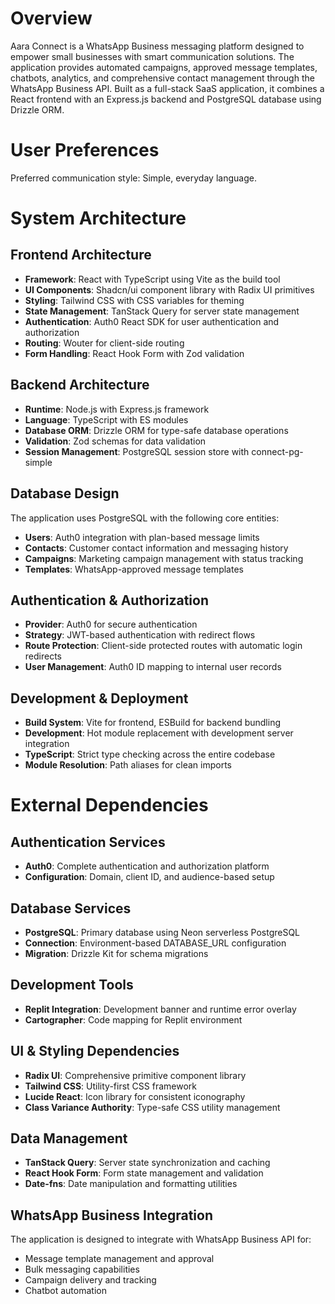 # Overview

Aara Connect is a WhatsApp Business messaging platform designed to empower small businesses with smart communication solutions. The application provides automated campaigns, approved message templates, chatbots, analytics, and comprehensive contact management through the WhatsApp Business API. Built as a full-stack SaaS application, it combines a React frontend with an Express.js backend and PostgreSQL database using Drizzle ORM.

# User Preferences

Preferred communication style: Simple, everyday language.

# System Architecture

## Frontend Architecture
- **Framework**: React with TypeScript using Vite as the build tool
- **UI Components**: Shadcn/ui component library with Radix UI primitives
- **Styling**: Tailwind CSS with CSS variables for theming
- **State Management**: TanStack Query for server state management
- **Authentication**: Auth0 React SDK for user authentication and authorization
- **Routing**: Wouter for client-side routing
- **Form Handling**: React Hook Form with Zod validation

## Backend Architecture
- **Runtime**: Node.js with Express.js framework
- **Language**: TypeScript with ES modules
- **Database ORM**: Drizzle ORM for type-safe database operations
- **Validation**: Zod schemas for data validation
- **Session Management**: PostgreSQL session store with connect-pg-simple

## Database Design
The application uses PostgreSQL with the following core entities:
- **Users**: Auth0 integration with plan-based message limits
- **Contacts**: Customer contact information and messaging history
- **Campaigns**: Marketing campaign management with status tracking
- **Templates**: WhatsApp-approved message templates

## Authentication & Authorization
- **Provider**: Auth0 for secure authentication
- **Strategy**: JWT-based authentication with redirect flows
- **Route Protection**: Client-side protected routes with automatic login redirects
- **User Management**: Auth0 ID mapping to internal user records

## Development & Deployment
- **Build System**: Vite for frontend, ESBuild for backend bundling
- **Development**: Hot module replacement with development server integration
- **TypeScript**: Strict type checking across the entire codebase
- **Module Resolution**: Path aliases for clean imports

# External Dependencies

## Authentication Services
- **Auth0**: Complete authentication and authorization platform
- **Configuration**: Domain, client ID, and audience-based setup

## Database Services
- **PostgreSQL**: Primary database using Neon serverless PostgreSQL
- **Connection**: Environment-based DATABASE_URL configuration
- **Migration**: Drizzle Kit for schema migrations

## Development Tools
- **Replit Integration**: Development banner and runtime error overlay
- **Cartographer**: Code mapping for Replit environment

## UI & Styling Dependencies
- **Radix UI**: Comprehensive primitive component library
- **Tailwind CSS**: Utility-first CSS framework
- **Lucide React**: Icon library for consistent iconography
- **Class Variance Authority**: Type-safe CSS utility management

## Data Management
- **TanStack Query**: Server state synchronization and caching
- **React Hook Form**: Form state management and validation
- **Date-fns**: Date manipulation and formatting utilities

## WhatsApp Business Integration
The application is designed to integrate with WhatsApp Business API for:
- Message template management and approval
- Bulk messaging capabilities
- Campaign delivery and tracking
- Chatbot automation